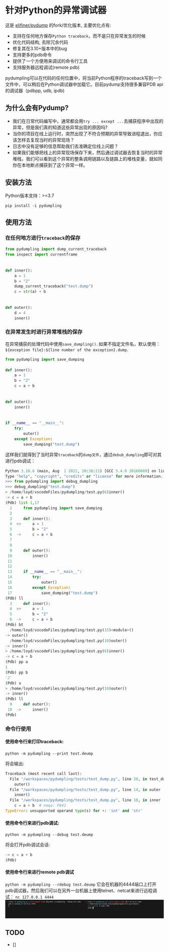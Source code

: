 # 针对Python的异常调试器

这是 [elifiner/pydump](https://github.com/elifiner/pydump) 的fork/优化版本, 主要优化点有:
* 支持在任何地方保存`Python traceback`，而不是只在异常发生的时候
* 优化代码结构, 去除冗余代码
* 修复其在3.10+版本中的bug
* 支持更多的pdb命令
* 提供了一个方便用来调试的命令行工具
* 支持服务器远程调试(remote pdb)

pydumpling可以在代码的任何位置中，将当前Python程序的traceback写到一个文件中，可以稍后在Python调试器中加载它。目前pydump支持很多兼容PDB api的调试器（pdbpp, udb, ipdb)

## 为什么会有Pydump?

* 我们在日常代码编写中，通常都会用`try ... except ...`去捕获程序中出现的异常，但是我们真的知道这些异常出现的原因吗?
* 当你的项目在线上运行时，突然出现了不符合预期的异常导致进程退出，你应该怎样去复现当时的异常现场？
* 日志中没有足够的信息帮助我们去准确定位线上问题？
* 如果我们能够把线上的异常现场保存下来，然后通过调试器去恢复当时的异常堆栈，我们可以看到这个异常的整条调用链路以及链路上的堆栈变量，就如同你在本地断点捕获到了这个异常一样。

## 安装方法
Python版本支持：>=3.7

```
pip install -i pydumpling
```

## 使用方法

### 在任何地方进行`traceback`的保存
```python
from pydumpling import dump_current_traceback
from inspect import currentframe


def inner():
    a = 1
    b = "2"
    dump_current_traceback("test.dump")
    c = str(a) + b


def outer():
    d = 4
    inner()

```



### 在异常发生时进行异常堆栈的保存
在异常捕获的处理代码中使用`save_dumpling()`. 如果不指定文件名，默认使用：`${exception file}:${line number of the exception}.dump`.

```python
from pydumpling import save_dumping

def inner():
    a = 1
    b = "2"
    c = a + b


def outer():
    inner()


if __name__ == "__main__":
    try:
        outer()
    except Exception:
        save_dumping("test.dump")

```

这样我们就得到了当时异常`traceback`的`dump文件`，通过`debub_dumpling`即可对其进行pdb调试：

```python     
Python 3.10.6 (main, Aug  1 2022, 20:38:21) [GCC 5.4.0 20160609] on linux
Type "help", "copyright", "credits" or "license" for more information.
>>> from pydumpling import debug_dumpling
>>> debug_dumpling("test.dump")
> /home/loyd/vscodeFiles/pydumpling/test.py(6)inner()
-> c = a + b
(Pdb) list 1,17
  1     from pydumpling import save_dumping
  2  
  3     def inner():
  4  >>     a = 1
  5         b = "2"
  6  ->     c = a + b
  7  
  8  
  9     def outer():
 10         inner()
 11  
 12  
 13     if __name__ == "__main__":
 14         try:
 15             outer()
 16         except Exception:
 17             save_dumping("test.dump")
(Pdb) ll
  3     def inner():
  4  >>     a = 1
  5         b = "2"
  6  ->     c = a + b
(Pdb) bt
  /home/loyd/vscodeFiles/pydumpling/test.py(15)<module>()
-> outer()
  /home/loyd/vscodeFiles/pydumpling/test.py(10)outer()
-> inner()
> /home/loyd/vscodeFiles/pydumpling/test.py(6)inner()
-> c = a + b
(Pdb) pp a
1
(Pdb) pp b
'2'
(Pdb) u
> /home/loyd/vscodeFiles/pydumpling/test.py(10)outer()
-> inner()
(Pdb) ll
  9     def outer():
 10  ->     inner()
(Pdb) 
```

### 命令行使用

#### 使用命令行来打印traceback:
`python -m pydumpling --print test.deump`

将会输出:
```python
Traceback (most recent call last):
  File "/workspaces/pydumpling/tests/test_dump.py", line 20, in test_dumpling
    outer()
  File "/workspaces/pydumpling/tests/test_dump.py", line 14, in outer
    inner()
  File "/workspaces/pydumpling/tests/test_dump.py", line 10, in inner
    c = a + b  # noqa: F841
TypeError: unsupported operand type(s) for +: 'int' and 'str'
```


#### 使用命令行来进行pdb调试:
`python -m pydumpling --debug test.deump`

将会打开pdb调试会话:
```python
-> c = a + b
(Pdb) 
```

#### 使用命令行来进行remote pdb调试
`python -m pydumpling --rdebug test.deump`
它会在机器的4444端口上打开pdb调试器，然后我们可以在另外一台机器上使用telnet、netcat来进行远程调试：
`nc 127.0.0.1 4444`
![alt text](static/rpdb.png)

## TODO
- []
